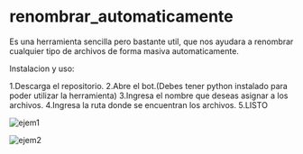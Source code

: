 # renombrar_automaticamente
Es una herramienta sencilla pero bastante util, que nos ayudara a renombrar cualquier tipo de archivos de forma masiva automaticamente.

Instalacion y uso:

1.Descarga el repositorio.
2.Abre el bot.(Debes tener python instalado para poder utilizar la herramienta)
3.Ingresa el nombre que deseas asignar a los archivos.
4.Ingresa la ruta donde se encuentran los archivos.
5.LISTO

![ejem1](https://user-images.githubusercontent.com/75302939/115136088-ef256d00-a04f-11eb-8195-d86ce5349d03.png)

![ejem2](https://user-images.githubusercontent.com/75302939/115136096-f9e00200-a04f-11eb-9cdf-e2991f57c6d2.png)


